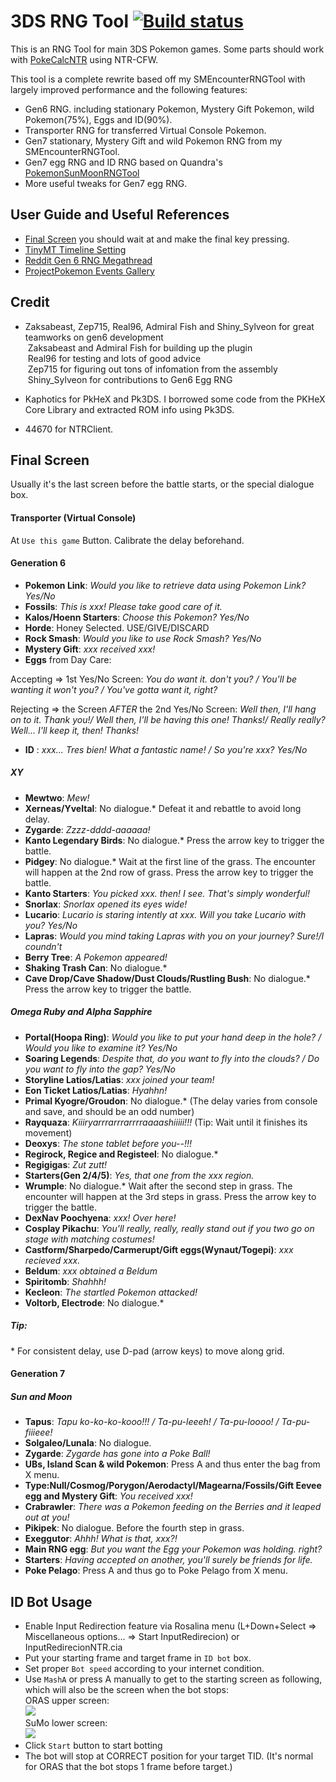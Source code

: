 # 3DS RNG Tool [![Build status](https://ci.appveyor.com/api/projects/status/p58tu8nai3cqexuq/branch/master?svg=true)](https://ci.appveyor.com/project/wwwwwwzx/3dsrngtool/branch/master)

This is an RNG Tool for main 3DS Pokemon games. Some parts should work with [PokeCalcNTR](https://gbatemp.net/threads/pokecalcntr-for-gen-6-the-rng-tool-suite-for-the-3ds.473221/) using NTR-CFW.

This tool is a complete rewrite based off my SMEncounterRNGTool with largely improved performance and the following features:
- Gen6 RNG. including stationary Pokemon, Mystery Gift Pokemon, wild Pokemon(75%), Eggs and ID(90%).
- Transporter RNG for transferred Virtual Console Pokemon.
- Gen7 stationary, Mystery Gift and wild Pokemon RNG from my SMEncounterRNGTool.
- Gen7 egg RNG and ID RNG based on Quandra's [PokemonSunMoonRNGTool](https://github.com/Quandra/PokemonSunMoonRNGTool) 
- More useful tweaks for Gen7 egg RNG.

## User Guide and Useful References

- [Final Screen](#final-screen) you should wait at and make the final key pressing.
- [TinyMT Timeline Setting](https://github.com/wwwwwwzx/3DSRNGTool/wiki/TinyMT-Timeline-Spec-Sheet)
- [Reddit Gen 6 RNG Megathread](https://www.reddit.com/r/pokemonrng/comments/6fhnb8/gen_6_rng_megathread/)
- [ProjectPokemon Events Gallery](https://github.com/projectpokemon/EventsGallery)

## Credit

- Zaksabeast, Zep715, Real96, Admiral Fish and Shiny_Sylveon for great teamworks on gen6 development  
  Zaksabeast and Admiral Fish for building up the plugin  
  Real96 for testing and lots of good advice  
  Zep715 for figuring out tons of infomation from the assembly  
  Shiny_Sylveon for contributions to Gen6 Egg RNG
  
- Kaphotics for PkHeX and Pk3DS. I borrowed some code from the PKHeX Core Library and extracted ROM info using Pk3DS.
- 44670 for NTRClient.

## Final Screen

Usually it's the last screen before the battle starts, or the special dialogue box.

#### Transporter (Virtual Console)

At `Use this game` Button. Calibrate the delay beforehand.

#### Generation 6

- __Pokemon Link__: _Would you like to retrieve data using Pokemon Link? Yes/No_
- __Fossils__: _This is xxx! Please take good care of it._
- __Kalos/Hoenn Starters__: _Choose this Pokemon? Yes/No_
- __Horde__: Honey Selected. USE/GIVE/DISCARD
- __Rock Smash__: _Would you like to use Rock Smash? Yes/No_
- __Mystery Gift__: _xxx received xxx!_
- __Eggs__ from Day Care:

Accepting => 1st Yes/No Screen: _You do want it. don't you? / You'll be wanting it won't you? / You've gotta want it, right?_

Rejecting => the Screen _AFTER_ the 2nd Yes/No Screen: _Well then, I'll hang on to it. Thank you!/ Well then, I'll be having this one! Thanks!/ Really really? Well... I'll keep it, then! Thanks!_
- __ID__ : _xxx... Tres bien! What a fantastic name! / So you're xxx? Yes/No_

##### XY
- __Mewtwo__: _Mew!_
- __Xerneas/Yveltal__: No dialogue.\* Defeat it and rebattle to avoid long delay.
- __Zygarde__: _Zzzz-dddd-aaaaaa!_
- __Kanto Legendary Birds__: No dialogue.\* Press the arrow key to trigger the battle.
- __Pidgey__: No dialogue.\* Wait at the first line of the grass. The encounter will happen at the 2nd row of grass. Press the arrow key to trigger the battle.
- __Kanto Starters__: _You picked xxx. then! I see. That's simply wonderful!_
- __Snorlax__: _Snorlax opened its eyes wide!_
- __Lucario__: _Lucario is staring intently at xxx. Will you take Lucario with you? Yes/No_
- __Lapras__: _Would you mind taking Lapras with you on your journey? Sure!/I coundn't_
- __Berry Tree__: _A Pokemon appeared!_
- __Shaking Trash Can__: No dialogue.\*
- __Cave Drop/Cave Shadow/Dust Clouds/Rustling Bush__: No dialogue.\* Press the arrow key to trigger the battle.

##### Omega Ruby and Alpha Sapphire
- __Portal(Hoopa Ring)__: _Would you like to put your hand deep in the hole? / Would you like to examine it? Yes/No_
- __Soaring Legends__: _Despite that, do you want to fly into the clouds? / Do you want to fly into the gap? Yes/No_
- __Storyline Latios/Latias__: _xxx joined your team!_
- __Eon Ticket Latios/Latias__: _Hyahhn!_
- __Primal Kyogre/Groudon__: No dialogue.\*  (The delay varies from console and save, and should be an odd number)
- __Rayquaza__: _Kiiiryarrrarrrarrrraaaashiiiii!!!_ (Tip: Wait until it finishes its movement)
- __Deoxys__: _The stone tablet before you--!!!_
- __Regirock, Regice and Registeel__: No dialogue.\*
- __Regigigas__: _Zut zutt!_
- __Starters(Gen 2/4/5)__: _Yes, that one from the xxx region._
- __Wrumple__: No dialogue.\* Wait after the second step in grass. The encounter will happen at the 3rd steps in grass. Press the arrow key to trigger the battle.
- __DexNav Poochyena__: _xxx! Over here!_
- __Cosplay Pikachu__: _You'll really, really, really stand out if you two go on stage with matching costumes!_
- __Castform/Sharpedo/Carmerupt/Gift eggs(Wynaut/Togepi)__: _xxx recieved xxx._
- __Beldum__: _xxx obtained a Beldum_
- __Spiritomb__: _Shahhh!_
- __Kecleon__: _The startled Pokemon attacked!_
- __Voltorb, Electrode__: No dialogue.\*

##### Tip: 
 \* For consistent delay, use D-pad (arrow keys) to move along grid.  

#### Generation 7
##### Sun and Moon
- __Tapus__: _Tapu ko-ko-ko-kooo!!! / Ta-pu-leeeh! / Ta-pu-loooo! / Ta-pu-fiiieee!_
- __Solgaleo/Lunala__: No dialogue.
- __Zygarde__: _Zygarde has gone into a Poke Ball!_
- __UBs, Island Scan & wild Pokemon__: Press A and thus enter the bag from X menu.
- __Type:Null/Cosmog/Porygon/Aerodactyl/Magearna/Fossils/Gift Eevee egg and Mystery Gift__: _You received xxx!_
- __Crabrawler__: _There was a Pokemon feeding on the Berries and it leaped out at you!_
- __Pikipek__: No dialogue. Before the fourth step in grass.
- __Exeggutor__: _Ahhh! What is that, xxx?!_
- __Main RNG egg__: _But you want the Egg your Pokemon was holding. right?_
- __Starters__: _Having accepted on another, you'll surely be friends for life._
- __Poke Pelago__: Press A and thus go to Poke Pelago from X menu.

## ID Bot Usage
- Enable Input Redirection feature via Rosalina menu (L+Down+Select => Miscellaneous options... => Start InputRedirecion) or InputRedirecionNTR.cia
- Put your starting frame and target frame in `ID bot` box.
- Set proper `Bot speed` according to your internet condition.
- Use `MashA` or press A manually to get to the starting screen as following, which will also be the screen when the bot stops:  
ORAS upper screen:  
![](https://i.imgur.com/kD9BbAi.png)  
SuMo lower screen:  
![](https://i.imgur.com/iPgO8nN.png)
- Click `Start` button to start botting
- The bot will stop at CORRECT position for your target TID. (It's normal for ORAS that the bot stops 1 frame before target.)
